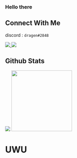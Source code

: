 ### Hello there

## Connect With Me
discord : `dragen#2848`

<a href="https://www.facebook.com/bimin.koju.57472/">
  <img src="https://img.shields.io/badge/Facebook-%231877F2.svg?style=for-the-badge&logo=Facebook&logoColor=white">
</a>
<a href="https://www.instagram.com/bimin_7/">
  <img src="https://img.shields.io/badge/bimin-%23E4405F.svg?style=for-the-badge&logo=Instagram&logoColor=white">
</a>

## Github Stats

<img src="https://github-readme-stats.vercel.app/api?username=biminkoju&theme=radical&show_icons=true"> <img src="https://github-readme-stats.vercel.app/api/top-langs/?username=biminkoju&langs_count=3&theme=radical&show_icons=true%22" height=195 >

# UWU

